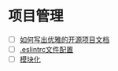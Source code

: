 # 项目管理

- [ ] [如何写出优雅的开源项目文档](https://juejin.im/post/5d3eea186fb9a06b1f140969)
- [ ] [.eslintrc文件配置](https://www.jianshu.com/p/a4966ddf9b0c)
- [ ] [模块化](https://www.processon.com/view/link/5c8409bbe4b02b2ce492286a#map)
